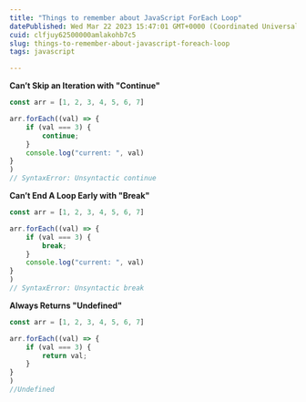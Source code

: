 ```yaml
---
title: "Things to remember about JavaScript ForEach Loop"
datePublished: Wed Mar 22 2023 15:47:01 GMT+0000 (Coordinated Universal Time)
cuid: clfjuy62500000amlakohb7c5
slug: things-to-remember-about-javascript-foreach-loop
tags: javascript

---
```


**Can’t Skip an Iteration with "Continue"**

```javascript
const arr = [1, 2, 3, 4, 5, 6, 7]

arr.forEach((val) => {
    if (val === 3) {
        continue;
    }
    console.log("current: ", val)
}
)
// SyntaxError: Unsyntactic continue
```

**Can’t End A Loop Early with "Break"**

```javascript
const arr = [1, 2, 3, 4, 5, 6, 7]

arr.forEach((val) => {
    if (val === 3) {
        break;
    }
    console.log("current: ", val)
}
)
// SyntaxError: Unsyntactic break 
```

**Always Returns "Undefined"**

```javascript
const arr = [1, 2, 3, 4, 5, 6, 7]

arr.forEach((val) => {
    if (val === 3) {
        return val;
    }
}
)
//Undefined
```